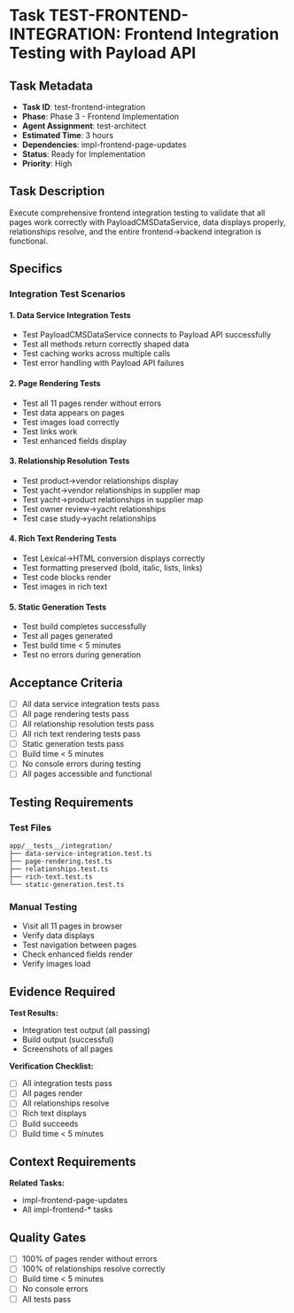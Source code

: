# Task TEST-FRONTEND-INTEGRATION: Frontend Integration Testing with Payload API

## Task Metadata
- **Task ID**: test-frontend-integration
- **Phase**: Phase 3 - Frontend Implementation
- **Agent Assignment**: test-architect
- **Estimated Time**: 3 hours
- **Dependencies**: impl-frontend-page-updates
- **Status**: Ready for Implementation
- **Priority**: High

## Task Description

Execute comprehensive frontend integration testing to validate that all pages work correctly with PayloadCMSDataService, data displays properly, relationships resolve, and the entire frontend→backend integration is functional.

## Specifics

### Integration Test Scenarios

#### 1. Data Service Integration Tests
- Test PayloadCMSDataService connects to Payload API successfully
- Test all methods return correctly shaped data
- Test caching works across multiple calls
- Test error handling with Payload API failures

#### 2. Page Rendering Tests
- Test all 11 pages render without errors
- Test data appears on pages
- Test images load correctly
- Test links work
- Test enhanced fields display

#### 3. Relationship Resolution Tests
- Test product→vendor relationships display
- Test yacht→vendor relationships in supplier map
- Test yacht→product relationships in supplier map
- Test owner review→yacht relationships
- Test case study→yacht relationships

#### 4. Rich Text Rendering Tests
- Test Lexical→HTML conversion displays correctly
- Test formatting preserved (bold, italic, lists, links)
- Test code blocks render
- Test images in rich text

#### 5. Static Generation Tests
- Test build completes successfully
- Test all pages generated
- Test build time < 5 minutes
- Test no errors during generation

## Acceptance Criteria

- [ ] All data service integration tests pass
- [ ] All page rendering tests pass
- [ ] All relationship resolution tests pass
- [ ] All rich text rendering tests pass
- [ ] Static generation tests pass
- [ ] Build time < 5 minutes
- [ ] No console errors during testing
- [ ] All pages accessible and functional

## Testing Requirements

### Test Files
```
app/__tests__/integration/
├── data-service-integration.test.ts
├── page-rendering.test.ts
├── relationships.test.ts
├── rich-text.test.ts
└── static-generation.test.ts
```

### Manual Testing
- Visit all 11 pages in browser
- Verify data displays
- Test navigation between pages
- Check enhanced fields render
- Verify images load

## Evidence Required

**Test Results:**
- Integration test output (all passing)
- Build output (successful)
- Screenshots of all pages

**Verification Checklist:**
- [ ] All integration tests pass
- [ ] All pages render
- [ ] All relationships resolve
- [ ] Rich text displays
- [ ] Build succeeds
- [ ] Build time < 5 minutes

## Context Requirements

**Related Tasks:**
- impl-frontend-page-updates
- All impl-frontend-* tasks

## Quality Gates

- [ ] 100% of pages render without errors
- [ ] 100% of relationships resolve correctly
- [ ] Build time < 5 minutes
- [ ] No console errors
- [ ] All tests pass
